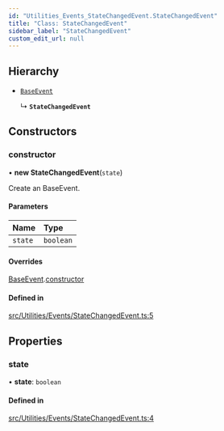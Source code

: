```yaml
---
id: "Utilities_Events_StateChangedEvent.StateChangedEvent"
title: "Class: StateChangedEvent"
sidebar_label: "StateChangedEvent"
custom_edit_url: null
---
```




## Hierarchy

- [`BaseEvent`](../Utilities_BaseEvent.BaseEvent)

  ↳ **`StateChangedEvent`**

## Constructors

### constructor

• **new StateChangedEvent**(`state`)

Create an BaseEvent.

#### Parameters

| Name | Type |
| :------ | :------ |
| `state` | `boolean` |

#### Overrides

[BaseEvent](../Utilities_BaseEvent.BaseEvent).[constructor](../Utilities_BaseEvent.BaseEvent#constructor)

#### Defined in

[src/Utilities/Events/StateChangedEvent.ts:5](https://github.com/ZeaInc/zea-engine/blob/a1fd0b47a/src/Utilities/Events/StateChangedEvent.ts#L5)

## Properties

### state

• **state**: `boolean`

#### Defined in

[src/Utilities/Events/StateChangedEvent.ts:4](https://github.com/ZeaInc/zea-engine/blob/a1fd0b47a/src/Utilities/Events/StateChangedEvent.ts#L4)

